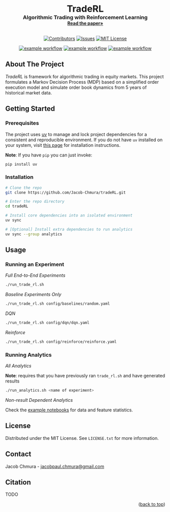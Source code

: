 <a id="readme-top"></a>

<div align="center">
<h1 style="font-size:3vw;padding:0;margin:0;display:inline">TradeRL</h3>
<h3 style="margin:0">Algorithmic Trading with Reinforcement Learning</h3>
<a href="http://github.com/Jacob-Chmura/tradeRL"><strong>Read the paper»</strong></a>
</div>

<br />

<div align="center">

<a href="">[![Contributors][contributors-shield]][contributors-url]</a>
<a href="">[![Issues][issues-shield]][issues-url]</a>
<a href="">[![MIT License][license-shield]][license-url]</a>

</div>

<div align="center">

<a href="">![example workflow](https://github.com/Jacob-Chmura/tradeRL/actions/workflows/ruff.yml/badge.svg)</a>
<a href="">![example workflow](https://github.com/Jacob-Chmura/tradeRL/actions/workflows/mypy.yml/badge.svg)</a> <a href="">![example workflow](https://github.com/Jacob-Chmura/tradeRL/actions/workflows/testing.yml/badge.svg)</a>

</div>

## About The Project

_TradeRL_ is framework for algorithmic trading in equity markets. This project formulates a Markov Decision Process (MDP)
based on a simplified order execution model and simulate order book dynamics from 5 years of historical market data.

## Getting Started

### Prerequisites

The project uses [uv](https://docs.astral.sh/uv/) to manage and lock project dependencies for a consistent and reproducible environment. If you do not have `uv` installed on your system, visit [this page](https://docs.astral.sh/uv/getting-started/installation/) for installation instructions.

**Note**: If you have `pip` you can just invoke:

```sh
pip install uv
```

### Installation

```sh
# Clone the repo
git clone https://github.com/Jacob-Chmura/tradeRL.git

# Enter the repo directory
cd tradeRL

# Install core dependencies into an isolated environment
uv sync

# [Optional] Install extra dependencies to run analytics
uv sync --group analytics
```

## Usage

### Running an Experiment 

_Full End-to-End Experiments_

```sh
./run_trade_rl.sh
```

_Baseline Experiments Only_

```sh
./run_trade_rl.sh config/baselines/random.yaml
```

_DQN_

```sh
./run_trade_rl.sh config/dqn/dqn.yaml
```

_Reinforce_

```sh
./run_trade_rl.sh config/reinforce/reinforce.yaml
```

### Running Analytics

_All Analytics_

**Note**: requires that you have previously ran `trade_rl.sh` and have generated results

```sh
./run_analytics.sh <name of experiment>
```

_Non-result Dependent Analytics_

Check the [example notebooks](notebooks) for data and feature statistics.

## License

Distributed under the MIT License. See `LICENSE.txt` for more information.

## Contact

Jacob Chmura - jacobpaul.chmura@gmail.com

## Citation

TODO

<p align="right">(<a href="#readme-top">back to top</a>)</p>

[contributors-shield]: https://img.shields.io/github/contributors/Jacob-Chmura/tradeRL.svg?style=for-the-badge
[contributors-url]: https://github.com/Jacob-Chmura/tradeRL/graphs/contributors
[issues-shield]: https://img.shields.io/github/issues/Jacob-Chmura/tradeRL.svg?style=for-the-badge
[issues-url]: https://github.com/Jacob-Chmura/tradeRL/issues
[license-shield]: https://img.shields.io/github/license/Jacob-Chmura/tradeRL.svg?style=for-the-badge
[license-url]: https://github.com/Jacob-Chmura/tradeRL/blob/master/LICENSE.txt

